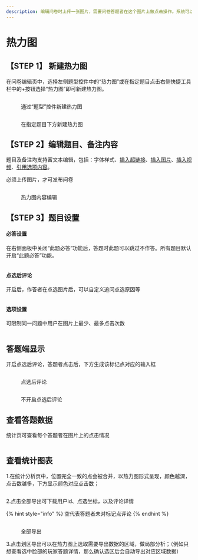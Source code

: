 ```yaml
---
description: 编辑问卷时上传一张图片，需要问卷答题者在这个图片上做点击操作。系统可以汇总所有作答者的点击情况，形成人群对这张图片关注点的热力图。
---
```


# 热力图

## 【STEP 1】 新建热力图 <a href="#step-1-xin-jian-zhu-guan-ti" id="step-1-xin-jian-zhu-guan-ti"></a>

在问卷编辑页中，选择左侧题型控件中的“热力图”或在指定题目点击右侧快捷工具栏中的+按钮选择“热力图”即可新建热力图。

<figure><img src="../.gitbook/assets/image (7) (1) (1) (1).png" alt=""><figcaption><p>通过“题型”控件新建热力图</p></figcaption></figure>

<figure><img src="../.gitbook/assets/image (8) (1) (1) (1).png" alt=""><figcaption><p>在指定题目下方新建热力图</p></figcaption></figure>

## 【STEP 2】编辑题目、备注内容 <a href="#step-2-bian-ji-ti-mu-bei-zhu-nei-rong" id="step-2-bian-ji-ti-mu-bei-zhu-nei-rong"></a>

题目及备注均支持富文本编辑，包括：字体样式、[插入超链接](https://imur.gitbook.io/help_center/cao-zuo-zhi-yin/wen-juan-bian-ji/cha-ru-chao-lian-jie)、[插入图片](https://imur.gitbook.io/help_center/cao-zuo-zhi-yin/wen-juan-bian-ji/cha-ru-tu-pian)、[插入视频](https://imur.gitbook.io/help_center/cao-zuo-zhi-yin/wen-juan-bian-ji/cha-ru-shi-pin)、[引用选项内容](https://imur.gitbook.io/help_center/cao-zuo-zhi-yin/wen-juan-bian-ji/nei-rong-yin-yong)。

必须上传图片，才可发布问卷

<figure><img src="../.gitbook/assets/image (11) (1) (1) (1).png" alt=""><figcaption><p>热力图内容编辑</p></figcaption></figure>

## 【STEP 3】题目设置 <a href="#step-3-ti-mu-she-zhi" id="step-3-ti-mu-she-zhi"></a>

#### 必答设置 <a href="#bi-da-she-zhi" id="bi-da-she-zhi"></a>

在右侧面板中关闭“此题必答”功能后，答题时此题可以跳过不作答。所有题目默认开启“此题必答”功能。

<figure><img src="../.gitbook/assets/image (12) (1) (1) (1).png" alt=""><figcaption></figcaption></figure>

#### 点选后评论

开启后，作答者在点选图片后，可以自定义追问点选原因等

<figure><img src="../.gitbook/assets/image (13) (1) (1).png" alt=""><figcaption></figcaption></figure>

#### 选项设置

可限制同一问题中用户在图片上最少、最多点击次数

<figure><img src="../.gitbook/assets/image (14) (1) (1).png" alt=""><figcaption></figcaption></figure>

## 答题端显示

开启点选后评论，答题者点击后，下方生成该标记点对应的输入框

<figure><img src="../.gitbook/assets/image (17) (1) (1).png" alt=""><figcaption><p>点选后评论</p></figcaption></figure>

<figure><img src="../.gitbook/assets/image (18) (1) (1).png" alt=""><figcaption><p>不开启点选后评论</p></figcaption></figure>

## 查看答题数据 <a href="#cha-kan-da-ti-shu-ju" id="cha-kan-da-ti-shu-ju"></a>

统计页可查看每个答题者在图片上的点击情况

<figure><img src="../.gitbook/assets/image (19) (1) (1).png" alt=""><figcaption></figcaption></figure>

## 查看统计图表

1.在统计分析页中，位置完全一致的点会被合并，以热力图形式呈现，颜色越深，点击数越多，下方显示颜色对应点击数；

<figure><img src="../.gitbook/assets/image (20) (1) (1).png" alt=""><figcaption></figcaption></figure>

2.点击全部导出可下载用户id、点选坐标，以及评论详情

{% hint style="info" %}
空代表答题者未对标记点评论
{% endhint %}

<figure><img src="../.gitbook/assets/image (21) (1) (1).png" alt=""><figcaption><p>全部导出</p></figcaption></figure>

3.点击划区导出可以在热力图上选取需要导出数据的区域，做局部分析；（例如只想查看选中脸部的玩家答题详情，那么确认选区后会自动导出对应区域数据）

<figure><img src="../.gitbook/assets/image (22) (1) (1).png" alt=""><figcaption></figcaption></figure>
